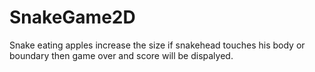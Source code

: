 # SnakeGame2D
Snake eating apples increase the size if snakehead touches his body or boundary then game over and score will be dispalyed.

